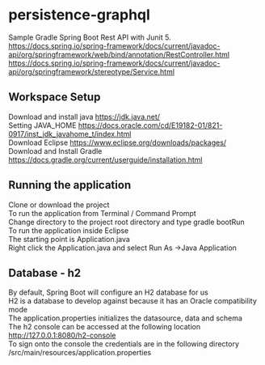 # persistence-graphql
Sample Gradle Spring Boot Rest API with Junit 5. 
<https://docs.spring.io/spring-framework/docs/current/javadoc-api/org/springframework/web/bind/annotation/RestController.html>  
<https://docs.spring.io/spring-framework/docs/current/javadoc-api/org/springframework/stereotype/Service.html>  

## Workspace Setup
Download and install java <https://jdk.java.net/>  
Setting JAVA_HOME  <https://docs.oracle.com/cd/E19182-01/821-0917/inst_jdk_javahome_t/index.html>  
Download Eclipse <https://www.eclipse.org/downloads/packages/>  
Download and Install Gradle <https://docs.gradle.org/current/userguide/installation.html>  

## Running the application
Clone or download the project  
To run the application from Terminal / Command Prompt   
Change directory to the project root directory and type gradle bootRun  
To run the application inside Eclipse  
The starting point is Application.java  
Right click the Application.java  and select Run As ->Java Application  

## Database - h2
By default, Spring Boot will configure an H2 database for us  
H2 is a  database to develop against because it has an Oracle compatibility mode  
The application.properties initializes the datasource, data and schema  
The h2 console can be accessed at the following location http://127.0.0.1:8080/h2-console  
To sign onto the console the credentials are in the following directory /src/main/resources/application.properties  
